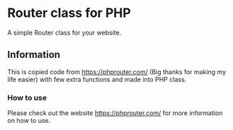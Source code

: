 # Router class for PHP
A simple Router class for your website.
## Information
This is copied code from https://phprouter.com/ (Big thanks for making my life easier) with few extra functions and made into PHP class.
### How to use
Please check out the website https://phprouter.com/ for more information on how to use.